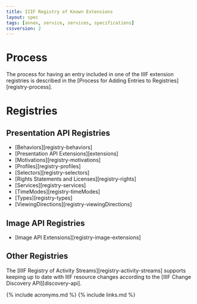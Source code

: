 ```yaml
---
title: IIIF Registry of Known Extensions
layout: spec
tags: [annex, service, services, specifications]
cssversion: 2
---
```


# Process

The process for having an entry included in one of the IIIF extension registries is described in the [Process for Adding Entries to Registries][registry-process].

# Registries

## Presentation API Registries

* [Behaviors][registry-behaviors]
* [Presentation API Extensions][extensions]
* [Motivations][registry-motivations]
* [Profiles][registry-profiles]
* [Selectors][registry-selectors]
* [Rights Statements and Licenses][registry-rights]
* [Services][registry-services]
* [TimeModes][registry-timeModes]
* [Types][registry-types]
* [ViewingDirections][registry-viewingDirections]

## Image API Registries

* [Image API Extensions][registry-image-extensions]

## Other Registries

The [IIIF Registry of Activity Streams][registry-activity-streams] supports keeping up to date with IIIF resource changes according to the [IIIF Change Discovery API][discovery-api].

{% include acronyms.md %}
{% include links.md %}
